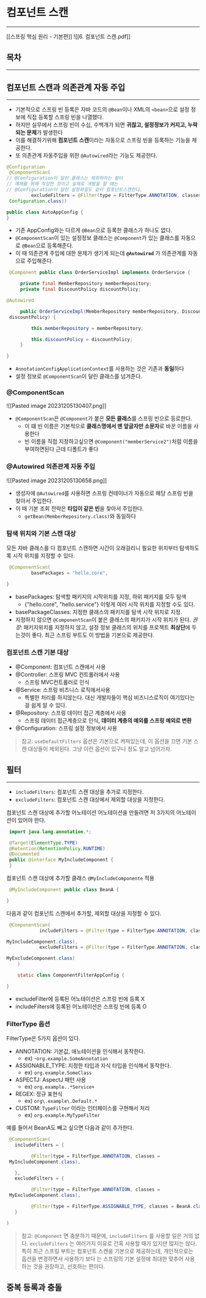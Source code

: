 # 컴포넌트 스캔
---
[[스프링 핵심 원리 - 기본편]]
![[6. 컴포넌트 스캔.pdf]]
## 목차
---

## 컴포넌트 스캔과 의존관계 자동 주입
---
- 기본적으로 스프링 빈 등록은 자바 코드의 `@Bean`이나 XML의 `<bean>`으로 설정 정보에 직접 등록할 스프링 빈을 나열했다.
- 하지만 실무에서 스프링 빈이 수십, 수백개가 되면 **귀찮고, 설정정보가 커지고, 누락되는 문제**가 발생한다
- 이를 해결하기위해 **컴포넌트 스캔**이라는 자동으로 스프링 빈을 등록하는 기능을 제공한다.
- 또 의존관계 자동주입을 위한 `@Autowired`라는 기능도 제공한다.

```java
@Configuration
 @ComponentScan(
// @Configuration이 달린 클래스는 제외하라는 필터
// 예제를 위해 작성한 것이고 실제로 개발을 할 때는
// @Configuration이 달린 설정파일도 같이 컴포넌트스캔한다.
         excludeFilters = @Filter(type = FilterType.ANNOTATION, classes =
 Configuration.class))

public class AutoAppConfig {
}
```

- 기존 AppConfig와는 다르게 `@Bean`으로 등록한 클래스가 하나도 없다.
- `@ComponentScan`이 있는 설정정보 클래스는 `@Component`가 있는 클래스를 자동으로 `@Bean`으로 등록해준다.
- 이 때 의존관계 주입에 대한 문제가 생기게 되는데 **`@Autowired`** 가 의존관계를 자동으로 주입해준다.
```java
 @Component public class OrderServiceImpl implements OrderService {

     private final MemberRepository memberRepository;
     private final DiscountPolicy discountPolicy;

@Autowired

     public OrderServiceImpl(MemberRepository memberRepository, DiscountPolicy
 discountPolicy) {

         this.memberRepository = memberRepository;

         this.discountPolicy = discountPolicy;
     }

}
```

- `AnnotationConfigApplicationContext`를 사용하는 것은 기존과 **동일**하다
- 설정 정보로 `@ComponentScan`이 달린 클래스를 넘겨준다.

### @ComponentScan
![[Pasted image 20231205130407.png]]
- `@ComponentScan`은 `@Component`가 붙은 **모든 클래스**를 스프링 빈으로 등로한다.
	- 이 떄 빈 이름은 기본적으로 **클래스명에서 맨 앞글자만 소문자**로 바꾼 이름을 사용한다
	- 빈 이름을 직접 지정하고싶으면 `@Component("memberService2")`처럼 이름을 부여하면된다 근데 디폴트가 좋다

### @Autowired 의존관계 자동 주입
![[Pasted image 20231205130658.png]]
- 생성자에 `@Autowired`를 사용하면 스프링 컨테이너가 자동으로 해당 스프링 빈을 찾아서 주입한다.
- 이 때 기본 조회 전략은 **타입이 같은 빈**을 찾아서 주입한다.
	- `getBean(MemberRepository.class)`와 동일하다

### 탐색 위치와 기본 스캔 대상

모든 자바 클래스를 다 컴포넌트 스캔하면 시간이 오래걸리니 필요한 위치부터 탐색하도록 시작 위치를 지정할 수 있다.
```java
 @ComponentScan(
         basePackages = "hello.core",

}
```
- basePackages: 탐색할 패키지의 시작위치를 지정, 하위 패키지를 모두 탐색
	- {"hello.core", "hello.service"} 이렇게 여러 시작 위치를 지정할 수도 있다.
- basePackageClasses: 지정한 클래스의 패키지를 탐색 시작 위치로 지정.
- 지정하지 않으면 `@ComponentScan`이 붙은 클래스의 패키지가 시작 위치가 된다.
*권장*: 패키지위치를 지정하지 않고, 설정 정보 클래스의 위치를 프로젝트 **최상단**에 두는것이 좋다. 최근 스프링 부트도 이 방법을 기본으로 제공한다.

### 컴포넌트 스캔 기본 대상
- @Component: 컴포넌트 스캔에서 사용
- @Controller: 스프링 MVC 컨트롤러에서 사용
	-  스프링 MVC컨트롤러로 인식
- @Service: 스프링 비즈니스 로직에서사용
	- 특별한 처리를 하지않는다. 대신 개발자들이 핵심 비즈니스로직이 여기있다는걸 쉽게 알 수 있다.
- @Repository: 스프링 데이터 접근 계층에서 사용
	- 스프링 데이터 접근계층으로 인식, **데이터 계층의 예외를 스프링 예외로 변환**
- @Configuration: 스프링 설정 정보에서 사용
>참고: `useDefaultFilters` 옵션은 기본으로 켜져있는데, 이 옵션을 끄면 기본 스캔 대상들이 제외된다. 그냥 이런 옵션이 있구나 정도 알고 넘어가자.

## 필터
---
- `includeFilters`: 컴포넌트 스캔 대상을 추가로 지정한다.
- `excludeFilters`: 컴포넌트 스캔 대상에서 제외할 대상을 지정한다.

컴포넌트 스캔 대상에 추가할 어노테이션
	어노테이션을 만들려면 저 3가지의 어노테이션이 있어야 한다.
```java
 import java.lang.annotation.*;

 @Target(ElementType.TYPE)
 @Retention(RetentionPolicy.RUNTIME)
 @Documented
 public @interface MyIncludeComponent {
 }
```
컴포넌트 스캔 대상에 추가할 클래스 `@MyIncludeComponente` 적용
```java
 @MyIncludeComponent public class BeanA {

}
```
다음과 같이 컴포넌트 스캔에서 추가할, 제외할 대상을 지정할 수 있다.
```java
 @ComponentScan(
            includeFilters = @Filter(type = FilterType.ANNOTATION, classes =

MyIncludeComponent.class),
            excludeFilters = @Filter(type = FilterType.ANNOTATION, classes =

MyExcludeComponent.class)
    )

    static class ComponentFilterAppConfig {

}
```
- excludeFilter에 등록된 어노테이션은 스프링 빈에 등록 X
- includeFilters에 등록된 어노테이션은 스프링 빈에 등록 O

### FilterType 옵션
FilterType은 5가지 옵션이 있다.
- ANNOTATION: 기본값, 애노테이션을 인식해서 동작한다. 
	- ex) -`org.example.SomeAnnotation`
- ASSIGNABLE_TYPE: 지정한 타입과 자식 타입을 인식해서 동작한다. 
	- ex) `org.example.SomeClass`
- ASPECTJ: AspectJ 패턴 사용  
	- ex) `org.example..*Service+`
- REGEX: 정규 표현식  
	- ex) `org\.example\.Default.*`
- CUSTOM: `TypeFilter` 이라는 인터페이스를 구현해서 처리 
	- ex) `org.example.MyTypeFilter`

예를 들어서 BeanA도 빼고 싶으면 다음과 같이 추가한다.
```java
 @ComponentScan(
   includeFilters = {

         @Filter(type = FilterType.ANNOTATION, classes =
 MyIncludeComponent.class),

   },
   excludeFilters = {

         @Filter(type = FilterType.ANNOTATION, classes =
 MyExcludeComponent.class),

         @Filter(type = FilterType.ASSIGNABLE_TYPE, classes = BeanA.class)
   }

)
```

> 참고: `@Component` 면 충분하기 때문에, `includeFilters` 를 사용할 일은 거의 없다. `excludeFilters` 는 여러가지 이유로 간혹 사용할 때가 있지만 많지는 않다.  
특히 최근 스프링 부트는 컴포넌트 스캔을 기본으로 제공하는데, 개인적으로는 옵션을 변경하면서 사용하기 보다 는 스프링의 기본 설정에 최대한 맞추어 사용하는 것을 권장하고, 선호하는 편이다.

## 중복 등록과 충돌